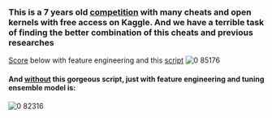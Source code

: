 ### This is a 7 years old [competition](https://www.kaggle.com/competitions/forest-cover-type-prediction/overview) with many cheats and open kernels with free access on Kaggle. And we have a terrible task of finding the better combination of this cheats and previous researches
[Score](https://github.com/swankyalex/RS_school_HW/blob/main/9_evaluation_selection_competition/Submit_0.85176.ipynb) below with feature engineering and this [script](https://www.kaggle.com/code/leannelong3/r-random-forest)
![0 85176](https://user-images.githubusercontent.com/72443505/168444297-4d741a2f-1726-4d88-86cd-b79a5f62b218.PNG)

#### And [without](https://github.com/swankyalex/RS_school_HW/blob/main/9_evaluation_selection_competition/Submit_0.82316.ipynb) this gorgeous script, just with feature engineering and tuning ensemble model is:
![0 82316](https://user-images.githubusercontent.com/72443505/168444446-3b0a769d-93a1-48b3-9243-8270c8b8ecce.PNG)
